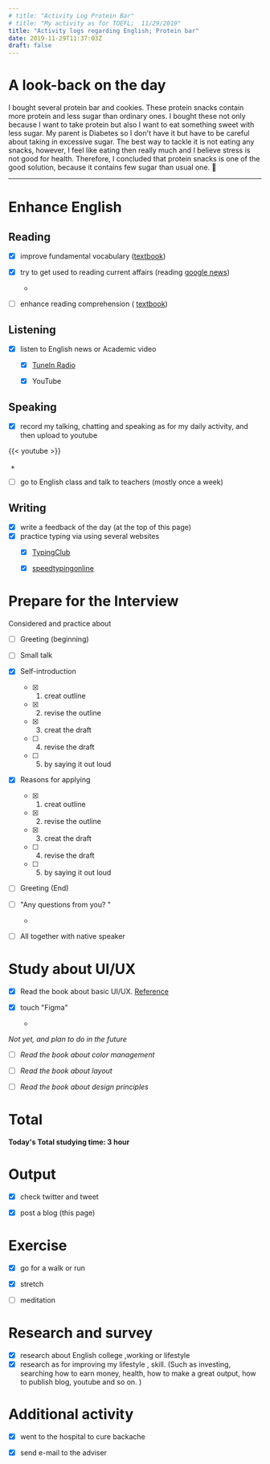 ```yaml
---
# title: "Activity Log Protein Bar"
# title: "My activity as for TOEFL;  11/29/2019"
title: "Activity logs regarding English; Protein bar"
date: 2019-11-29T11:37:03Z
draft: false
---
```

# A look-back on the day

I bought several protein bar and cookies. These protein snacks contain more protein and less sugar than ordinary ones. I bought these not only because I want to take protein but also I want to eat something sweet with less sugar. My parent is Diabetes so I don't have it but have to be careful about taking in excessive sugar. The best way to tackle it is not eating any snacks, however, I feel like eating then really much and I believe stress is not good for health. Therefore, I concluded that protein snacks is one of the good solution, because it contains few sugar than usual one. 🍪













---



# Enhance English

## Reading

- [x] improve fundamental vocabulary ([textbook](https://www.amazon.co.jp/dp/4010941855/))

- [x] try to get used to reading current affairs (reading [google news](https://news.google.com/))

  +

- [ ] enhance reading  comprehension ( [textbook](https://www.amazon.co.jp/dp/4010323310/))



## Listening

- [x] listen to English news or Academic video 
  - [x] [TuneIn Radio](https://tunein.com)
  - [x] YouTube



## Speaking

- [x] record my talking, chatting and speaking as for my daily activity, and then upload to youtube

{{< youtube >}}

​	+

- [ ] go to English class and talk to teachers (mostly once a week)

  


## Writing

- [x] write a feedback of the day (at the top of this page)
- [x] practice typing via using several websites
  - [x] [TypingClub](https://www.typingclub.com)
  - [x] [speedtypingonline](https://www.speedtypingonline.com/games/type-the-alphabet.php)







# Prepare for the Interview

Considered and practice about

- [ ] Greeting (beginning)

- [ ] Small talk

- [x] Self-introduction

  - [x] 1. creat  outline
  - [x] 2. revise the outline
  - [x] 3. creat the draft 
  - [ ] 4. revise the draft
  - [ ] 5. by saying it out loud

- [x] Reasons for applying

  - [x] 1. creat  outline
  - [x] 2. revise the outline
  - [x] 3. creat the draft 
  - [ ] 4. revise the draft
  - [ ] 5. by saying it out loud

- [ ] Greeting (End)

- [ ] "Any questions from you? "

  +

- [ ] All together with native speaker



# Study about UI/UX

- [x] Read the book about basic UI/UX. [Reference](https://www.amazon.co.jp/dp/B07PQF8TBW/)

- [x] touch "Figma"

  +

*Not yet, and plan to do in the future*

- [ ] *Read the book about color management*
- [ ] *Read the book about layout*
- [ ] *Read the book about design principles*



# Total

**Today's Total studying time:    3  hour**



# Output

- [x] check twitter and tweet 

- [x] post a blog (this page)

  

# Exercise

- [x] go for a walk or run

- [x] stretch

- [ ] meditation

  


# Research and survey

- [x] research about English college ,working or lifestyle
- [x] research as for improving my lifestyle , skill. (Such as investing, searching how to earn money, health, how to make a great output, how to publish blog, youtube and so on. )

# Additional activity

- [x] went to the hospital to cure backache
- [x] send e-mail to the adviser


